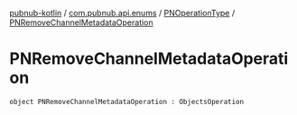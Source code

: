 [pubnub-kotlin](../../index.md) / [com.pubnub.api.enums](../index.md) / [PNOperationType](index.md) / [PNRemoveChannelMetadataOperation](./-p-n-remove-channel-metadata-operation.md)

# PNRemoveChannelMetadataOperation

`object PNRemoveChannelMetadataOperation : ObjectsOperation`